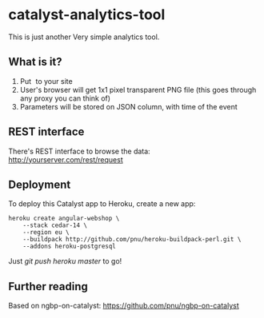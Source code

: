 # catalyst-analytics-tool

This is just another Very simple analytics tool.

## What is it?

1. Put <img src="http://yourserver.com/logger.png?any=parameter&you=want" width="1" height="1"> to your site
2. User's browser will get 1x1 pixel transparent PNG file (this goes through any proxy you can think of)
3. Parameters will be stored on JSON column, with time of the event

## REST interface

There's REST interface to browse the data:
http://yourserver.com/rest/request

## Deployment

To deploy this Catalyst app to Heroku, create a new app:

    heroku create angular-webshop \
        --stack cedar-14 \
        --region eu \
        --buildpack http://github.com/pnu/heroku-buildpack-perl.git \
        --addons heroku-postgresql

Just *git push heroku master* to go!

## Further reading

Based on ngbp-on-catalyst:
https://github.com/pnu/ngbp-on-catalyst
